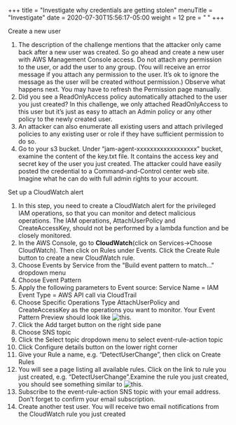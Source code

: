 +++
title = "Investigate why credentials are getting stolen"
menuTitle = "Investigate"
date = 2020-07-30T15:56:17-05:00
weight = 12
pre = "<b> </b>"
+++

Create a new user

1. The description of the challenge mentions that the attacker only came back after a new user was created. So go ahead and create a new user with AWS Management Console access. Do not attach any permission to the user, or add the user to any group. (You will receive an error message if you attach any permission to the user. It’s ok to ignore the message as the user will be created without permission.) Observe what happens next. You may have to refresh the Permission page manually.
2. Did you see a ReadOnlyAccess policy automatically attached to the user you just created? In this challenge, we only attached ReadOnlyAccess to this user but it’s just as easy to attach an Admin policy or any other policy to the newly created user.
3. An attacker can also enumerate all existing users and attach privileged policies to any existing user or role if they have sufficient permission to do so.
4. Go to your s3 bucket. Under “jam-agent-xxxxxxxxxxxxxxxxxx” bucket, examine the content of the key.txt file. It contains the access key and secret key of the user you just created. The attacker could have easily posted the credential to a Command-and-Control center web site. Imagine what he can do with full admin rights to your account.

Set up a CloudWatch alert
1. In this step, you need to create a CloudWatch alert for the privileged IAM operations, so that you can monitor and detect malicious operations. The IAM operations, AttachUserPolicy and CreateAccessKey, should not be performed by a lambda function and be closely monitored.
2. In the AWS Console, go to **CloudWatch**(click on Services->Choose CloudWatch). Then click on Rules under Events. Click the Create Rule button to create a new CloudWatch rule.
3. Choose Events by Service from the "Build event      pattern to match..." dropdown menu
4. Choose Event Pattern
5. Apply the following parameters to Event source:
    Service Name = IAM
    Event Type = AWS API call via CloudTrail
6. Choose Specific Operations Type AttachUserPolicy and  CreateAccessKey as the operations you want to monitor.
Your Event Pattern Preview should look like ![this ](/images/p1.png).
7. Click the Add target button on the right side pane
8. Choose SNS topic
9. Click the Select topic dropdown menu to select event-rule-action topic
10. Click Configure details button on the lower right corner
11. Give your Rule a name, e.g. “DetectUserChange”, then click on Create Rules
12. You will see a page listing all available rules. Click on the link to rule you just created, e.g. “DetectUserChange”.Examine the rule you just created, you should see something similar to ![this](/images/r1.png?).
13. Subscribe to the event-rule-action SNS topic with your email address. Don’t forget to confirm your email subscription.
14. Create another test user. You will receive two email notifications from the CloudWatch rule you just created
